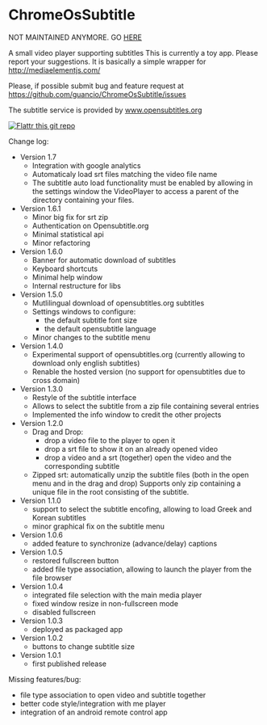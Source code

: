 ChromeOsSubtitle
================
NOT MAINTAINED ANYMORE. GO [HERE](https://github.com/guancio/ChromeOsSubtitle)


A small video player supporting subtitles
This is currently a toy app. Please report your suggestions.
It is basically a simple wrapper for http://mediaelementjs.com/

Please, if possible submit bug and feature request at https://github.com/guancio/ChromeOsSubtitle/issues

The subtitle service is provided by <a href="http://www.opensubtitles.org">www.opensubtitles.org</a>

[![Flattr this git repo](http://api.flattr.com/button/flattr-badge-large.png)](https://flattr.com/submit/auto?user_id=guancio&url=https://github.com/guancio/ChromeOsSubtitle&title=ChromeOsSubtitle&language=&tags=github&category=software) 

Change log:
- Version 1.7
  - Integration with google analytics
  - Automaticaly load srt files matching the video file name
  - The subtitle auto load functionality must be enabled by allowing in the settings window the VideoPlayer to access a parent of the directory containing your files. 
- Version 1.6.1
  - Minor big fix for srt zip
  - Authentication on Opensubtitle.org
  - Minimal statistical api
  - Minor refactoring
- Version 1.6.0
  - Banner for automatic download of subtitles
  - Keyboard shortcuts
  - Minimal help window
  - Internal restructure for libs
- Version 1.5.0
  - Mutlilingual download of opensubtitles.org subtitles
  - Settings windows to configure:
    - the default subtitle font size
    - the default opensubtitle language
  - Minor changes to the subtitle menu
- Version 1.4.0
  - Experimental support of opensubtitles.org (currently allowing to
    download only english subtitles)
  - Renable the hosted version (no support for opensubtitles due to cross domain)
- Version 1.3.0
  - Restyle of the subtitle interface
  - Allows to select the subtitle from a zip file containing several entries
  - Implemented the info window to credit the other projects
- Version 1.2.0
  - Drag and Drop:
    - drop a video file to the player to open it
    - drop a srt file to show it on an already opened video
    - drop a video and a srt (together) open the video and the corresponding subtitle
  - Zipped srt: automatically unzip the subtitle files (both in the open menu and in the drag and drop)
    Supports only zip containing a unique file in the root consisting of the subtitle.
- Version 1.1.0
  - support to select the subtitle encofing, allowing to load Greek and Korean subtitles
  - minor graphical fix on the subtitle menu
- Version 1.0.6
  - added feature to synchronize (advance/delay) captions
- Version 1.0.5
  - restored fullscreen button
  - added file type association, allowing to launch the player from the file browser
- Version 1.0.4
  - integrated file selection with the main media player
  - fixed window resize in non-fullscreen mode
  - disabled fullscreen   
- Version 1.0.3
  - deployed as packaged app
- Version 1.0.2
  - buttons to change subtitle size
- Version 1.0.1
  - first published release

Missing features/bug:
- file type association to open video and subtitle together
- better code style/integration with me player
- integration of an android remote control app
